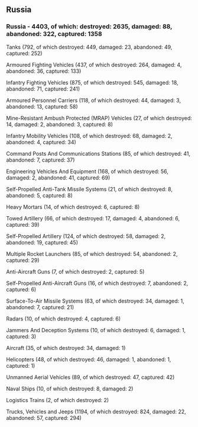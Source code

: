 
 
 ## Russia
 
 ### Russia - 4403, of which: destroyed: 2635, damaged: 88, abandoned: 322, captured: 1358

 

 

 Tanks (792, of which destroyed: 449, damaged: 23, abandoned: 49, captured: 252)

 Armoured Fighting Vehicles (437, of which destroyed: 264, damaged: 4, abandoned: 36, captured: 133)

 Infantry Fighting Vehicles (875, of which destroyed: 545, damaged: 18, abandoned: 71, captured: 241)

 Armoured Personnel Carriers (118, of which destroyed: 44, damaged: 3, abandoned: 13, captured: 58)

 Mine-Resistant Ambush Protected (MRAP) Vehicles (27, of which destroyed: 14, damaged: 2, abandoned: 3, captured: 8)

 Infantry Mobility Vehicles (108, of which destroyed: 68, damaged: 2, abandoned: 4, captured: 34)

 Command Posts And Communications Stations (85, of which destroyed: 41, abandoned: 7, captured: 37)

 Engineering Vehicles And Equipment (168, of which destroyed: 56, damaged: 2, abandoned: 41, captured: 69)

 Self-Propelled Anti-Tank Missile Systems (21, of which destroyed: 8, abandoned: 5, captured: 8)

 Heavy Mortars (14, of which destroyed: 6, captured: 8)

 Towed Artillery (66, of which destroyed: 17, damaged: 4, abandoned: 6, captured: 39)

 Self-Propelled Artillery (124, of which destroyed: 58, damaged: 2, abandoned: 19, captured: 45)

 Multiple Rocket Launchers (85, of which destroyed: 54, abandoned: 2, captured: 29)

 Anti-Aircraft Guns (7, of which destroyed: 2, captured: 5)

 Self-Propelled Anti-Aircraft Guns (16, of which destroyed: 7, abandoned: 2, captured: 6)

 Surface-To-Air Missile Systems (63, of which destroyed: 34, damaged: 1, abandoned: 7, captured: 21)

 Radars (10, of which destroyed: 4, captured: 6)

 Jammers And Deception Systems (10, of which destroyed: 6, damaged: 1, captured: 3)

 Aircraft (35, of which destroyed: 34, damaged: 1)

 Helicopters (48, of which destroyed: 46, damaged: 1, abandoned: 1, captured: 1)

 Unmanned Aerial Vehicles (89, of which destroyed: 47, captured: 42)

 Naval Ships (10, of which destroyed: 8, damaged: 2)

 Logistics Trains (2, of which destroyed: 2)

 Trucks, Vehicles and Jeeps (1194, of which destroyed: 824, damaged: 22, abandoned: 57, captured: 294)


